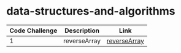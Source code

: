 # data-structures-and-algorithms

| Code Challenge | Description  |                                                  Link                                                  |
| -------------- | ------------ | ------------------------------------------------------------------------------------------------------ |
|        1       | reverseArray |[reverseArray](https://github.com/Esmail-Jawabreh/data-structures-and-algorithms/tree/main/reverseArray)|
